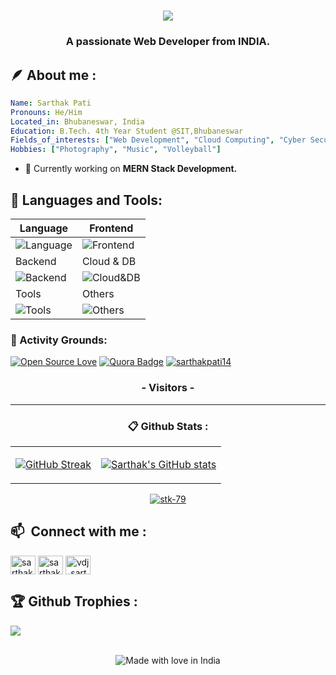<h1 align="center" >
  <img src="https://readme-typing-svg.herokuapp.com?color=%&lines=Hii+there👋,+I'm+Sarthak.">
</h1>

<h3 align="center" >A passionate Web Developer from INDIA.</h3>
<h2 align="left">🪶 About me :</h2>

```yml
Name: Sarthak Pati
Pronouns: He/Him
Located_in: Bhubaneswar, India
Education: B.Tech. 4th Year Student @SIT,Bhubaneswar
Fields_of_interests: ["Web Development", "Cloud Computing", "Cyber Security"]
Hobbies: ["Photography", "Music", "Volleyball"]
```

- 🌱 Currently working on **MERN Stack Development.**

<h2 align="left">🔧 Languages and Tools:</h2>
<p align="left">

| Language                                                                             | Frontend                                                                                            |
| ------------------------------------------------------------------------------------ | --------------------------------------------------------------------------------------------------- |
| ![Language](https://skillicons.dev/icons?i=js,python,java,c,matlab)                  | ![Frontend](https://skillicons.dev/icons?i=react,redux,html,css,materialui,bootstrap,tailwind,sass) |
| Backend                                                                              | Cloud & DB                                                                                          |
| ![Backend](https://skillicons.dev/icons?i=express,nodejs,nextjs,postman)             | ![Cloud&DB](https://skillicons.dev/icons?i=aws,mongodb,prisma,mysql,firebase)                       |
| Tools                                                                                | Others                                                                                              |
| ![Tools](https://skillicons.dev/icons?i=vscode,atom,idea,eclipse,pycharm,jest,figma) | ![Others](https://skillicons.dev/icons?i=arduino,raspberrypi,linux,git,netlify)                     |

<!-- <img src="https://cdn.jsdelivr.net/gh/devicons/devicon/icons/npm/npm-original-wordmark.svg" height="30" width="35" alt="npm logo"  /> -->

</p>

<h3>📌 Activity Grounds:</h3>

[![Open Source Love](https://badges.frapsoft.com/os/v1/open-source.svg?v=103)](https://github.com/Stk-79) [![Quora Badge](https://img.shields.io/badge/-Sarthak%20Pati-brown?style=flat&logo=Quora&logoColor=white&link=https://www.quora.com/profile/Sarthak-Pati-4)](https://www.quora.com/profile/Sarthak-Pati-4) <a href="https://twitter.com/sarthakpati14" target="blank"><img src="https://img.shields.io/twitter/follow/Sarthakpati14?logo=twitter&style=flat" alt="sarthakpati14" /></a>

<h3 align="center">- Visitors -</h3>
<a align="center" href="https://profile-counter.glitch.me/{Stk-79}/count.svg">

<!-- ![VisitorCount](https://profile-counter.glitch.me/{Stk-79}/count.svg) -->

</a>

---

<h3 align="center">📋 Github Stats :</h3>
<table align="center" >
 <tr>
 <td>
    <p><a href="#">

![GitHub Streak](https://streak-stats.demolab.com?user=Stk-79&theme=neon-dark&border_radius=6&date_format=j%20M%5B%20Y%5D)
</a></p>

 </td>
 <td >
    <p ><a href="#" >

![Sarthak's GitHub stats](https://github-readme-stats.vercel.app/api?username=Stk-79&show_icons=true&border_radius=6&theme=chartreuse-dark)
</a></p>

 </td>
 </tr>
</table>

<div align="center" >
    <a href="https://github.com/Stk-79"><img align="center" src="https://github-readme-stats.vercel.app/api/top-langs?username=stk-79&show_icons=true&border_radius=6&theme=algolia&locale=en&layout=compact" alt="stk-79" /></a>
</div>

<h2 align="left">📫&nbsp Connect with me :</h2>
<p align="left">
<a href="https://linkedin.com/in/sarthak-pati-007" target="blank"><img align="center" src="https://raw.githubusercontent.com/rahuldkjain/github-profile-readme-generator/master/src/images/icons/Social/linked-in-alt.svg" alt="sarthak-pati-007" height="30" width="40" /></a>
<a href="https://twitter.com/sarthakpati14" target="blank"><img align="center" src="https://raw.githubusercontent.com/rahuldkjain/github-profile-readme-generator/master/src/images/icons/Social/twitter.svg" alt="sarthakpati14" height="30" width="40" /></a>
<a href="https://instagram.com/mr_s.r.x" target="blank"><img align="center" src="https://raw.githubusercontent.com/rahuldkjain/github-profile-readme-generator/master/src/images/icons/Social/instagram.svg" alt="vdj_sarthak_" height="30" width="40" /></a>
</p>

<h2 alin="left">🏆 Github Trophies : </h2>
<p align="left"> <a href="https://github.com/Stk-79"><img src="https://github-profile-trophy.vercel.app/?username=stk-79&theme=darkhub&margin-w=2"/></a></p>
<br>
<div align="center">
    <img src="https://madewithlove.now.sh/in?heart=true&colorA=%230a0a0a&colorB=%23e70756&template=for-the-badge" alt="Made with love in India">
</div>
